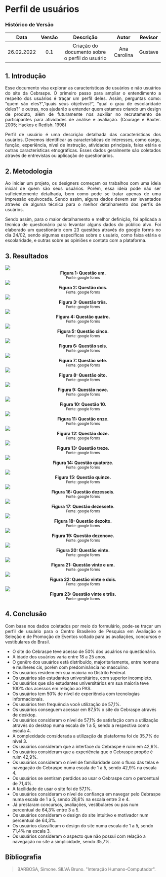 # Perfil de usuários


### Histórico de Versão

|    Data    | Versão | Descrição | Autor | Revisor |
| :--------: | :----: | :-------: | :---: | :-----: |
| 26.02.2022 |  0.1   | Criação do documento sobre o perfil do usuário | Ana Carolina | Gustave |

## 1. Introdução
<p style="text-align: justify;">Esse documento visa explorar as características de usuários e não usuários do site da Cebraspe. O primeiro passo para ampliar o entendimento a respeito dos usuários é traçar um perfil deles. Assim, perguntas como: “quem são eles?”,”quais seus objetivos?”, “qual o grau de escolaridade deles?” e outras, nos ajudarão a entender quem estamos criando um design de produto, além de futuramente nos auxiliar no recrutamento de participantes para atividades de análise e avaliação. (Courage e Baxter. 2005; Hackos e Redish. 1998)
</p>

<p style="text-align: justify;">Perfil de usuário é uma descrição detalhada das características dos usuários. Devemos identificar as características de interesses, como cargo, função, experiência, nível de instrução, atividades principais, faixa etária e outras características etnográficas. Esses dados geralmente são coletados através de entrevistas ou aplicação de questionários.
</p>

## 2. Metodologia
<p style="text-align: justify;">Ao iniciar um projeto, os designers começam os trabalhos com uma ideia inicial de quem são seus usuários. Porém, essa ideia pode não ser suficientemente detalhada, bem como pode se tratar apenas de uma impressão equivocada. Sendo assim, alguns dados devem ser levantados através de alguma técnica para o melhor detalhamento dos perfis de usuários.
</p>

<p style="text-align: justify;">Sendo assim, para o maior detalhamento e melhor definição, foi aplicada a técnica de questionário para levantar alguns dados do público alvo. Foi elaborado um questionário com 23 questões através do google forms no dia 24/02, sendo algumas específicas sobre o usuário, como faixa etária e escolaridade, e outras sobre as opiniões e contato com a plataforma.
</p>

## 3. Resultados

<img src="https://user-images.githubusercontent.com/49570180/156013626-e29b41fa-786b-494c-a6be-af84d98beec9.jpeg">
<figcaption align='center'>
    <b>Figura 1: Questão um.</b>
    <br><small>Fonte: google forms</small>
</figcaption>

<img src="https://user-images.githubusercontent.com/49570180/156013515-f0cbea05-e129-4dc3-bcab-bf72c7cd905d.jpeg">
<figcaption align='center'>
    <b>Figura 2: Questão dois.</b>
    <br><small>Fonte: google forms</small>
</figcaption>

<img src="https://user-images.githubusercontent.com/49570180/156013610-f47e3130-2d83-48c4-9e36-438a80088a31.jpeg">
<figcaption align='center'>
    <b>Figura 3: Questão três.</b>
    <br><small>Fonte: google forms</small>
</figcaption>

<img src="https://user-images.githubusercontent.com/49570180/156013569-435c8568-d88b-4717-b3aa-ee0c02e8f034.jpeg">
<figcaption align='center'>
    <b>Figura 4: Questão quatro.</b>
    <br><small>Fonte: google forms</small>
</figcaption>

<img src="https://user-images.githubusercontent.com/49570180/156013415-1132817f-400d-4e37-a037-07d2fa1a447e.jpeg">
<figcaption align='center'>
    <b>Figura 5: Questão cinco.</b>
    <br><small>Fonte: google forms</small>
</figcaption>

<img src="https://user-images.githubusercontent.com/49570180/156013584-f8cddd79-ff6e-4a63-a63c-08e1edca86d1.jpeg">
<figcaption align='center'>
    <b>Figura 6: Questão seis.</b>
    <br><small>Fonte: google forms</small>
</figcaption>

<img src="https://user-images.githubusercontent.com/49570180/156013598-3f01d697-8922-4546-92f5-9e116d68b3fe.jpeg">
<figcaption align='center'>
    <b>Figura 7: Questão sete.</b>
    <br><small>Fonte: google forms</small>
</figcaption>

<img src="https://user-images.githubusercontent.com/49570180/156013550-1ee5e780-3cda-458d-ab4a-c4d5b2244919.jpeg">
<figcaption align='center'>
    <b>Figura 8: Questão oito.</b>
    <br><small>Fonte: google forms</small>
</figcaption>

<img src="https://user-images.githubusercontent.com/49570180/156013531-373a09e0-696e-433d-aa4c-e40d2fd3a200.jpeg">
<figcaption align='center'>
    <b>Figura 9: Questão nove.</b>
    <br><small>Fonte: google forms</small>
</figcaption>

<img src="https://user-images.githubusercontent.com/49570180/156013428-8581fff6-3a94-4a1e-a665-9705eaca183f.jpeg">
<figcaption align='center'>
    <b>Figura 10: Questão 10.</b>
    <br><small>Fonte: google forms</small>
</figcaption>

<img src="https://user-images.githubusercontent.com/49570180/156013564-957f30ef-b27e-43bc-87cd-f38aae601777.jpeg">
<figcaption align='center'>
    <b>Figura 11: Questão onze.</b>
    <br><small>Fonte: google forms</small>
</figcaption>

<img src="https://user-images.githubusercontent.com/49570180/156013522-b376f210-9582-422e-ac23-358c70309ef3.jpeg">
<figcaption align='center'>
    <b>Figura 12: Questão doze.</b>
    <br><small>Fonte: google forms</small>
</figcaption>

<img src="https://user-images.githubusercontent.com/49570180/156013619-e5dc2d0b-9684-41d7-80fb-1560bee41d6d.jpeg">
<figcaption align='center'>
    <b>Figura 13: Questão treze.</b>
    <br><small>Fonte: google forms</small>
</figcaption>

<img src="https://user-images.githubusercontent.com/49570180/156013366-691d71d4-a9f0-43c4-a7de-caaef0c998da.jpeg">
<figcaption align='center'>
    <b>Figura 14: Questão quatorze.</b>
    <br><small>Fonte: google forms</small>
</figcaption>

<img src="https://user-images.githubusercontent.com/49570180/156013575-fc33dcdd-71ce-47bd-9041-297cb2e7e87a.jpeg">
<figcaption align='center'>
    <b>Figura 15: Questão quinze.</b>
    <br><small>Fonte: google forms</small>
</figcaption>

<img src="https://user-images.githubusercontent.com/49570180/156013459-d74480e4-3cbd-4ae4-8f11-55e869e417ba.jpeg">
<figcaption align='center'>
    <b>Figura 16: Questão dezesseis.</b>
    <br><small>Fonte: google forms</small>
</figcaption>

<img src="https://user-images.githubusercontent.com/49570180/156013484-97183667-9e5a-4b7b-babd-6ef542c17beb.jpeg">
<figcaption align='center'>
    <b>Figura 17: Questão dezessete.</b>
    <br><small>Fonte: google forms</small>
</figcaption>

<img src="https://user-images.githubusercontent.com/49570180/156013493-6e57f755-e342-4bf0-8175-2d4553d5e926.jpeg">
<figcaption align='center'>
    <b>Figura 18: Questão dezoito.</b>
    <br><small>Fonte: google forms</small>
</figcaption>

<img src="https://user-images.githubusercontent.com/49570180/156013440-660612d8-ca42-4e7b-9866-334c66d97ee5.jpeg">
<figcaption align='center'>
    <b>Figura 19: Questão dezenove.</b>
    <br><small>Fonte: google forms</small>
</figcaption>

<img src="https://user-images.githubusercontent.com/49570180/156013638-9a258ad5-663a-4a55-a96d-1a87e556b597.jpeg">
<figcaption align='center'>
    <b>Figura 20: Questão vinte.</b>
    <br><small>Fonte: google forms</small>
</figcaption>

<img src="https://user-images.githubusercontent.com/49570180/156013669-6cd14dcf-1e85-4e02-ab0f-e9fc278bb53d.jpeg">
<figcaption align='center'>
    <b>Figura 21: Questão vinte e um.</b>
    <br><small>Fonte: google forms</small>
</figcaption>

<img src="https://user-images.githubusercontent.com/49570180/156013643-91e085b8-2234-4d74-9d77-9737894b08ea.jpeg">
<figcaption align='center'>
    <b>Figura 22: Questão vinte e dois.</b>
    <br><small>Fonte: google forms</small>
</figcaption>

<img src="https://user-images.githubusercontent.com/49570180/156013656-e3c13770-78c6-467a-bf96-c11e316e2b79.jpeg">
<figcaption align='center'>
    <b>Figura 23: Questão vinte e três.</b>
    <br><small>Fonte: google forms</small>
</figcaption>


## 4. Conclusão

<p style="text-align: justify;">Com base nos dados coletados por meio do formulário, pode-se traçar um perfil de usuário para o Centro Brasileiro de Pesquisa em Avaliação e Seleção e de Promoção de Eventos voltado para as avaliações, concursos e vestibulares do Brasil.
</p>

- O site do Cebraspe teve acesso de 50% dos usuários no questionário.
- A idade dos usuários varia entre 18 a 25 anos.
- O genêro dos usuários está distribuído, majoritariamente, entre homens e mulheres cis, porém com predominância no masculino.
- Os usuários residem em sua maioria no Distrito Federal.
- Os usuários são estudantes universitários, com superior incompleto.
- Os usuários que são estudantes universitários em sua maioria teve 100% dos acessos em relação ao PAS.
- Os usuários tem 50% de nível de experiência com tecnologias informacionais.
- Os usuários tem frequência você utilização de 57,1%.
- Os usuários conseguem acessar em 87,5% o site do Cebraspe através de desktop.
- Os usuários consideram o nível de 57,1% de satisfação com a utilização através do desktop numa escala de 1 a 5, sendo a respectiva como escala 4.
- A complexidade considerada a utilização da plataforma foi de 35,7% de nível 3.
- Os usuários consideram que a interface do Cebraspe é ruim em 42,9%.
- Os usuários consideram que a experiência que o Cebraspe propõe é ruim 42,9%.
- Os usuários consideram o nível de familiaridade com o fluxo das telas e navegação do Cebraspe numa escala de 1 a 5, sendo 42,9% na escala 4.
- Os usuários se sentiram perdidos ao usar o Cebraspe com o percentual de 71,4%.
- A facilidade de usar o site foi de 57,1%.
- Os usuários consideram o nível de confiança em navegar pelo Cebraspe numa escala de 1 a 5, sendo 28,6% na escala entre 3 e 4.
- Já prestaram concursos, avaliações, vestibulares ou pas num percentual de 64,3% entre 3 a 5.
- Os usuários consideram o design do site intuitivo e motivador num percentual de 64,3%.
- Os usuários classificam o design do site numa escala de 1 a 5, sendo 71,4% na escala 3.
- Os usuários consideram o aspecto que não possui com relação a navegação no site a simplicidade, sendo 35,7%.

## Bibliografia
> BARBOSA, Simone. SILVA Bruno. "Interação Humano-Computador".
